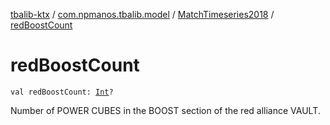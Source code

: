 [tbalib-ktx](../../index.md) / [com.npmanos.tbalib.model](../index.md) / [MatchTimeseries2018](index.md) / [redBoostCount](./red-boost-count.md)

# redBoostCount

`val redBoostCount: `[`Int`](https://kotlinlang.org/api/latest/jvm/stdlib/kotlin/-int/index.html)`?`

Number of POWER CUBES in the BOOST section of the red alliance VAULT.

